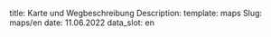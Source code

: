 title: Karte und Wegbeschreibung
Description: 
template: maps
Slug: maps/en
date: 11.06.2022
data_slot: en
